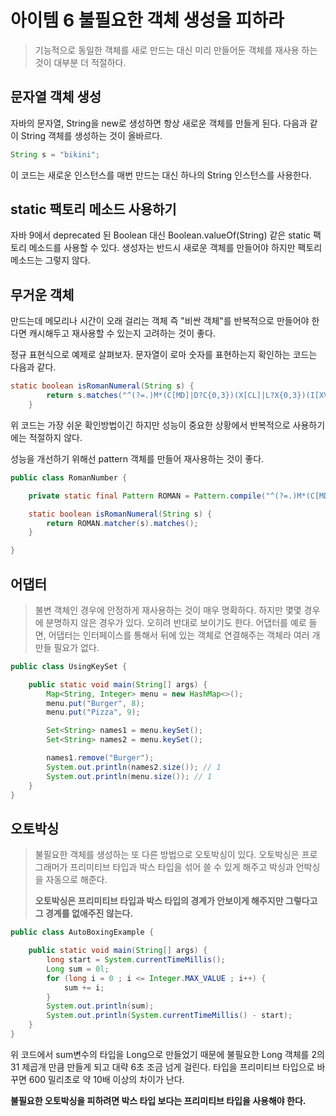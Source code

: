 # 아이템 6 불필요한 객체 생성을 피하라

> 기능적으로 동일한 객체를 새로 만드는 대신 미리 만들어둔 객체를 재사용 하는 것이 대부분 더 적절하다.
> 

## 문자열 객체 생성

자바의 문자열, String을 new로 생성하면 항상 새로운 객체를 만들게 된다. 다음과 같이 String 객체를 생성하는 것이 올바르다.

```java
String s = "bikini";
```

이 코드는 새로운 인스턴스를 매번 만드는 대신 하나의 String 인스턴스를 사용한다. 

## static 팩토리 메소드 사용하기

자바 9에서 deprecated 된 Boolean 대신 Boolean.valueOf(String) 같은 static 팩토리 메소드를 사용할 수 있다. 생성자는 반드시 새로운 객체를 만들어야 하지만 팩토리 메소드는 그렇지 않다.

## 무거운 객체

만드는데 메모리나 시간이 오래 걸리는 객체 즉 "비싼 객체"를 반복적으로 만들어야 한다면 캐시해두고 재사용할 수 있는지 고려하는 것이 좋다.

정규 표현식으로 예제로 살펴보자. 문자열이 로마 숫자를 표현하는지 확인하는 코드는 다음과 같다.

```java
static boolean isRomanNumeral(String s) {
        return s.matches("^(?=.)M*(C[MD]|D?C{0,3})(X[CL]|L?X{0,3})(I[XV]|V?I{0,3})$");
    }
```

위 코드는 가장 쉬운 확인방법이긴 하지만 성능이 중요한 상황에서 반복적으로 사용하기에는 적절하지 않다. 

성능을 개선하기 위해선 pattern 객체를 만들어 재사용하는 것이 좋다. 

```java
public class RomanNumber {

    private static final Pattern ROMAN = Pattern.compile("^(?=.)M*(C[MD]|D?C{0,3})(X[CL]|L?X{0,3})(I[XV]|V?I{0,3})$");

    static boolean isRomanNumeral(String s) {
        return ROMAN.matcher(s).matches();
    }

}
```

## 어댑터

> 불변 객체인 경우에 안정하게 재사용하는 것이 매우 명확하다. 하지만 몇몇 경우에 분명하지 않은 경우가 있다. 오히려 반대로 보이기도 한다. 어댑터를 예로 들면, 어댑터는 인터페이스를 통해서 뒤에 있는 객체로 연결해주는 객체라 여러 개 만들 필요가 없다.
> 

```java
public class UsingKeySet {

    public static void main(String[] args) {
        Map<String, Integer> menu = new HashMap<>();
        menu.put("Burger", 8);
        menu.put("Pizza", 9);

        Set<String> names1 = menu.keySet();
        Set<String> names2 = menu.keySet();

        names1.remove("Burger");
        System.out.println(names2.size()); // 1
        System.out.println(menu.size()); // 1
    }
}
```

## 오토박싱

> 불필요한 객체를 생성하는 또 다른 방법으로 오토박싱이 있다. 오토박싱은 프로그래머가 프리미티브 타입과 박스 타입을 섞어 쓸 수 있게 해주고 박싱과 언박싱을 자동으로 해준다.
> 
> 
> **오토박싱은 프리미티브 타입과 박스 타입의 경계가 안보이게 해주지만 그렇다고 그 경계를 없애주진 않는다.**
> 

```java
public class AutoBoxingExample {

    public static void main(String[] args) {
        long start = System.currentTimeMillis();
        Long sum = 0l;
        for (long i = 0 ; i <= Integer.MAX_VALUE ; i++) {
            sum += i;
        }
        System.out.println(sum);
        System.out.println(System.currentTimeMillis() - start);
    }
}
```

위 코드에서 sum변수의 타입을 Long으로 만들었기 때문에 불필요한 Long 객체를 2의 31 제곱개 만큼 만들게 되고 대략 6초 조금 넘게 걸린다. 타입을 프리미티브 타입으로 바꾸면 600 밀리초로 약 10배 이상의 차이가 난다.

**불필요한 오토박싱을 피하려면 박스 타입 보다는 프리미티브 타입을 사용해야 한다.**
